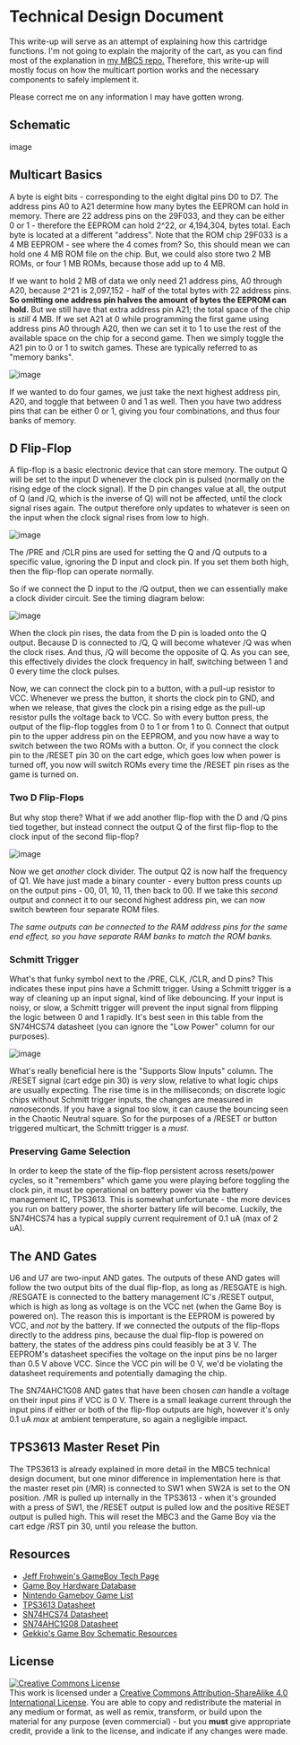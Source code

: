 # Technical Design Document

This write-up will serve as an attempt of explaining how this cartridge functions. I'm not going to explain the majority of the cart, as you can find most of the explanation in <a href="https://github.com/MouseBiteLabs/Game-Boy-MBC5-Cartridge/tree/main/Technical">my MBC5 repo.</a> Therefore, this write-up will mostly focus on how the multicart portion works and the necessary components to safely implement it.

Please correct me on any information I may have gotten wrong.

## Schematic

image

## Multicart Basics

A byte is eight bits - corresponding to the eight digital pins D0 to D7. The address pins A0 to A21 determine how many bytes the EEPROM can hold in memory. There are 22 address pins on the 29F033, and they can be either 0 or 1 - therefore the EEPROM can hold 2^22, or 4,194,304, bytes total. Each byte is located at a different "address". Note that the ROM chip 29F033 is a 4 MB EEPROM - see where the 4 comes from? So, this should mean we can hold one 4 MB ROM file on the chip. But, we could also store two 2 MB ROMs, or four 1 MB ROMs, because those add up to 4 MB.

If we want to hold 2 MB of data we only need 21 address pins, A0 through A20, because 2^21 is 2,097,152 - half of the total bytes with 22 address pins. **So omitting one address pin halves the amount of bytes the EEPROM can hold.** But we still have that extra address pin A21; the total space of the chip is *still* 4 MB. If we set A21 at 0 while programming the first game using address pins A0 through A20, then we can set it to 1 to use the rest of the available space on the chip for a second game. Then we simply toggle the A21 pin to 0 or 1 to switch games. These are typically referred to as "memory banks".

![image](https://github.com/MouseBiteLabs/Game-Boy-MBC3-Multicart/assets/97127539/a069322a-3be1-4b8f-8a22-4e24da3ded10)

If we wanted to do four games, we just take the next highest address pin, A20, and toggle that between 0 and 1 as well. Then you have two address pins that can be either 0 or 1, giving you four combinations, and thus four banks of memory.

## D Flip-Flop

A flip-flop is a basic electronic device that can store memory. The output Q will be set to the input D whenever the clock pin is pulsed (normally on the rising edge of the clock signal). If the D pin changes value at all, the output of Q (and /Q, which is the inverse of Q) will not be affected, until the clock signal rises again. The output therefore only updates to whatever is seen on the input when the clock signal rises from low to high.

![image](https://github.com/MouseBiteLabs/Game-Boy-MBC3-Multicart/assets/97127539/a25d2741-df0a-470f-8939-a234603ec142)

The /PRE and /CLR pins are used for setting the Q and /Q outputs to a specific value, ignoring the D input and clock pin. If you set them both high, then the flip-flop can operate normally.

So if we connect the D input to the /Q output, then we can essentially make a clock divider circuit. See the timing diagram below:

![image](https://github.com/MouseBiteLabs/Game-Boy-MBC3-Multicart/assets/97127539/bdfe9fd4-d0a2-4aac-a864-b7ab8bc5d0f4)

When the clock pin rises, the data from the D pin is loaded onto the Q output. Because D is connected to /Q, Q will become whatever /Q was when the clock rises. And thus, /Q will become the opposite of Q. As you can see, this effectively divides the clock frequency in half, switching between 1 and 0 every time the clock pulses.

Now, we can connect the clock pin to a button, with a pull-up resistor to VCC. Whenever we press the button, it shorts the clock pin to GND, and when we release, that gives the clock pin a rising edge as the pull-up resistor pulls the voltage back to VCC. So with every button press, the output of the flip-flop toggles from 0 to 1 or from 1 to 0. Connect that output pin to the upper address pin on the EEPROM, and you now have a way to switch between the two ROMs with a button. Or, if you connect the clock pin to the /RESET pin 30 on the cart edge, which goes low when power is turned off, you now will switch ROMs every time the /RESET pin rises as the game is turned on.

### Two D Flip-Flops

But why stop there? What if we add another flip-flop with the D and /Q pins tied together, but instead connect the output Q of the first flip-flop to the clock input of the second flip-flop?

![image](https://github.com/MouseBiteLabs/Game-Boy-MBC3-Multicart/assets/97127539/060d0502-842d-4363-9a57-4e060e3f168b)

Now we get *another* clock divider. The output Q2 is now half the frequency of Q1. We have just made a binary counter - every button press counts up on the output pins - 00, 01, 10, 11, then back to 00. If we take this *second* output and connect it to our second highest address pin, we can now switch bewteen four separate ROM files.

*The same outputs can be connected to the RAM address pins for the same end effect, so you have separate RAM banks to match the ROM banks.*

### Schmitt Trigger

What's that funky symbol next to the /PRE, CLK, /CLR, and D pins? This indicates these input pins have a Schmitt trigger. Using a Schmitt trigger is a way of cleaning up an input signal, kind of like debouncing. If your input is noisy, or slow, a Schmitt trigger will prevent the input signal from flipping the logic  between 0 and 1 rapidly. It's best seen in this table from the SN74HCS74 datasheet (you can ignore the "Low Power" column for our purposes).

![image](https://github.com/MouseBiteLabs/Game-Boy-MBC3-Multicart/assets/97127539/2eda8b9f-8868-47b5-b597-92edd83af59e)

What's really beneficial here is the "Supports Slow Inputs" column. The /RESET signal (cart edge pin 30) is *very* slow, relative to what logic chips are usually expecting. The rise time is in the milliseconds; on discrete logic chips without Schmitt trigger inputs, the changes are measured in *nano*seconds. If you have a signal too slow, it can cause the bouncing seen in the Chaotic Neutral square. So for the purposes of a /RESET or button triggered multicart, the Schmitt trigger is a *must*.

### Preserving Game Selection

In order to keep the state of the flip-flop persistent across resets/power cycles, so it "remembers" which game you were playing before toggling the clock pin, it must be operational on battery power via the battery management IC, TPS3613. This is somewhat unfortunate - the more devices you run on battery power, the shorter battery life will become. Luckily, the SN74HCS74 has a typical supply current requirement of 0.1 uA (max of 2 uA).

## The AND Gates

U6 and U7 are two-input AND gates. The outputs of these AND gates will follow the two output bits of the dual flip-flop, as long as /RESGATE is high. /RESGATE is connected to the battery management IC's /RESET output, which is high as long as voltage is on the VCC net (when the Game Boy is powered on). The reason this is important is the EEPROM is powered by VCC, and *not* by the battery. If we connected the outputs of the flip-flops directly to the address pins, because the dual flip-flop is powered on battery, the states of the address pins could feasibly be at 3 V. The EEPROM's datasheet specifies the voltage on the input pins be no larger than 0.5 V above VCC. Since the VCC pin will be 0 V, we'd be violating the datasheet requirements and potentially damaging the chip.

The SN74AHC1G08 AND gates that have been chosen *can* handle a voltage on their input pins if VCC is 0 V. There is a small leakage current through the input pins if either or both of the flip-flop outputs are high, however it's only 0.1 uA *max* at ambient temperature, so again a negligible impact.

## TPS3613 Master Reset Pin

The TPS3613 is already explained in more detail in the MBC5 technical design document, but one minor difference in implementation here is that the master reset pin (/MR) is connected to SW1 when SW2A is set to the ON position. /MR is pulled up internally in the TPS3613 - when it's grounded with a press of SW1, the /RESET output is pulled low and the positive RESET output is pulled high. This will reset the MBC3 and the Game Boy via the cart edge /RST pin 30, until you release the button. 

## Resources

- <a href="http://www.devrs.com/gb/files/hardware.html">Jeff Frohwein's GameBoy Tech Page</a>
- <a href="https://gbhwdb.gekkio.fi/">Game Boy Hardware Database</a>
- <a href="https://catskull.net/gb-rom-database/">Nintendo Gameboy Game List</a>
- <a href="https://www.ti.com/lit/ds/symlink/tps3613-01.pdf?HQS=dis-mous-null-mousermode-dsf-pf-null-wwe&ts=1698238885366&ref_url=https%253A%252F%252Feu.mouser.com%252F">TPS3613 Datasheet</a>
- <a href="https://www.ti.com/lit/ds/symlink/sn74hcs74-q1.pdf">SN74HCS74 Datasheet</a>
- <a href="https://www.ti.com/lit/ds/symlink/sn74ahc1g08.pdf">SN74AHC1G08 Datasheet</a>
- <a href="https://github.com/Gekkio/gb-schematics/blob/main/DMG-CPU-06/schematic/DMG-CPU-06.pdf">Gekkio's Game Boy Schematic Resources</a>

## License
<a rel="license" href="http://creativecommons.org/licenses/by-sa/4.0/"><img alt="Creative Commons License" style="border-width:0" src="https://i.creativecommons.org/l/by-sa/4.0/80x15.png" /></a><br />This work is licensed under a <a rel="license" href="http://creativecommons.org/licenses/by-sa/4.0/">Creative Commons Attribution-ShareAlike 4.0 International License</a>. You are able to copy and redistribute the material in any medium or format, as well as remix, transform, or build upon the material for any purpose (even commercial) - but you **must** give appropriate credit, provide a link to the license, and indicate if any changes were made.
